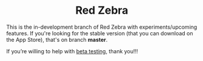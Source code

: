 <h1 align="center">Red Zebra</h1>

This is the in-development branch of Red Zebra with experiments/upcoming features.
If you're looking for the stable version (that you can download on the App Store), that's on branch **master**.

If you’re willing to help with [beta testing](https://testflight.apple.com/join/ru9BvuJe),  thank you!!!
